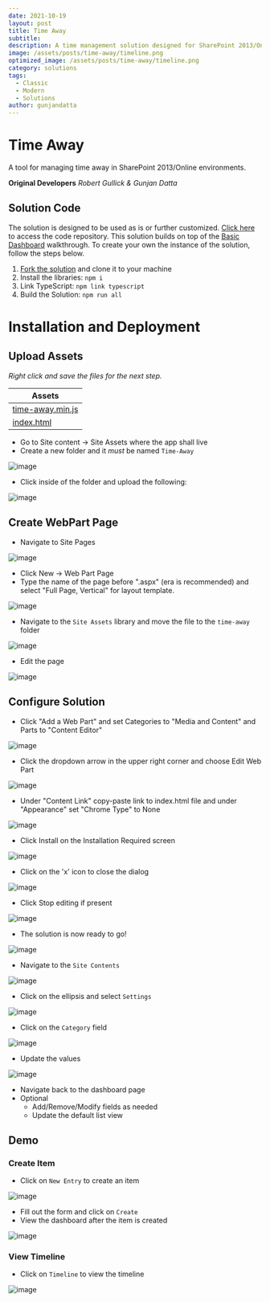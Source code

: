 ```yaml
---
date: 2021-10-19
layout: post
title: Time Away
subtitle: 
description: A time management solution designed for SharePoint 2013/Online environments.
image: /assets/posts/time-away/timeline.png
optimized_image: /assets/posts/time-away/timeline.png
category: solutions
tags:
  - Classic
  - Modern
  - Solutions
author: gunjandatta
---
```


# Time Away

A tool for managing time away in SharePoint 2013/Online environments.

**Original Developers**
_Robert Gullick & Gunjan Datta_

## Solution Code

The solution is designed to be used as is or further customized. [Click here](https://github.com/spsprinkles/time-away) to access the code repository. This solution builds on top of the [Basic Dashboard](https://dattabase.com/examples/#basic-dashboard) walkthrough. To create your own the instance of the solution, follow the steps below.

1. [Fork the solution](https://github.com/spsprinkles/time-away) and clone it to your machine
2. Install the libraries: `npm i`
3. Link TypeScript: `npm link typescript`
4. Build the Solution: `npm run all`

# Installation and Deployment

## Upload Assets

_Right click and save the files for the next step._

<table>
  <thead>
    <tr>
      <th>Assets</th>
    </tr>
  </thead>
  <tbody>
    <tr>
      <td>
        <a href="https://github.com/AFGSC-DSK/time-away/raw/master/dist/time-away.min.js">time-away.min.js</a>
      </td>
    </tr>
    <tr>
      <td>
        <a href="https://github.com/AFGSC-DSK/time-away/raw/master/assets/index.html">index.html</a>
      </td>
    </tr>
  </tbody>
</table>

* Go to Site content -> Site Assets where the app shall live
* Create a new folder and it _must_ be named `Time-Away`

![image](/assets/posts/time-away/create-folder.png)

* Click inside of the folder and upload the following:

![image](/assets/posts/time-away/upload-assets.png)

## Create WebPart Page

* Navigate to Site Pages

![image](/assets/posts/time-away/site-pages.png)

* Click New -> Web Part Page
* Type the name of the page before ".aspx" (era is recommended) and select "Full Page, Vertical" for layout template.

![image](/assets/posts/time-away/create-wp.png)

* Navigate to the `Site Assets` library and move the file to the `time-away` folder

![image](/assets/posts/time-away/move-file.png)

* Edit the page

![image](/assets/posts/time-away/edit-page.png)

## Configure Solution

* Click "Add a Web Part" and set Categories to "Media and Content" and Parts to "Content Editor"

![image](/assets/posts/time-away/add-wp.png)

* Click the dropdown arrow in the upper right corner and choose Edit Web Part

![image](/assets/posts/time-away/edit-properties.png)

* Under "Content Link" copy-paste link to index.html file and under "Appearance" set "Chrome Type" to None

![image](/assets/posts/time-away/set-link.png)

* Click Install on the Installation Required screen

![image](/assets/posts/time-away/install-solution.png)

* Click on the 'x' icon to close the dialog

![image](/assets/posts/time-away/close-dialog.png)

* Click Stop editing if present

![image](/assets/posts/time-away/stop-editing.png)

* The solution is now ready to go!

![image](/assets/posts/time-away/dashboard.png)

* Navigate to the `Site Contents`

![image](/assets/posts/time-away/view-lists.png)

* Click on the ellipsis and select `Settings`

![image](/assets/posts/time-away/edit-list.png)

* Click on the `Category` field

![image](/assets/posts/time-away/edit-field.png)

* Update the values

![image](/assets/posts/time-away/update-category.png)

* Navigate back to the dashboard page
* Optional
  * Add/Remove/Modify fields as needed
  * Update the default list view

## Demo

### Create Item

* Click on `New Entry` to create an item

![image](/assets/posts/time-away/create-item.png)

* Fill out the form and click on `Create`
* View the dashboard after the item is created

![image](/assets/posts/time-away/view-dashboard.png)

### View Timeline

* Click on `Timeline` to view the timeline

![image](/assets/posts/time-away/timeline.png)